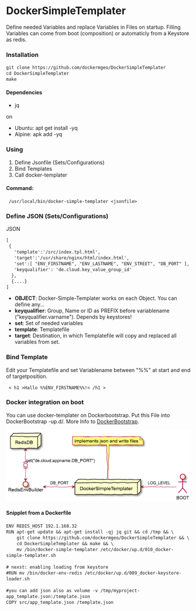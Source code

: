 # DockerSimpleTemplater

Define needed Variables and replace Variables in Files on startup.
Filling Variables can come from boot (composition) or automaticly from a Keystore as redis.

### Installation
```
git clone https://github.com/dockermgeo/DockerSimpleTemplater
cd DockerSimpleTemplater
make
```

#### Dependencies
* jq

on
*  Ubuntu: apt get install -yq
*  Alpine: apk add -yq


### Using

1. Define Jsonfile (Sets/Configurations)
2. Bind Templates
3. Call docker-templater

#### Command:
```
 /usr/local/bin/docker-simple-templater <jsonfile>
```


### Define JSON (Sets/Configurations)
JSON
```
[
 {
   'template':'/src/index.tpl.html',
   'target':'/usr/share/nginx/html/index.html',
   'set':[ "ENV_FIRSTNAME", "ENV_LASTNAME", "ENV_STREET", "DB_PORT" ],
   'keyqualifier': 'de.cloud.key_value_group_id'
  },
  {....}
]
```
- **OBJECT**: Docker-Simple-Templater works on each Object. You can define any...
- **keyqualifier**: Group, Name or ID as PREFIX before variablename ("keyqualifier.varname"). Depends by keystores!
- **set**: Set of needed variables
- **template**: Templatefile
- **target**: Destination, in which Templatefile will copy and replaced all variables from set.


### Bind Template
Edit your Templatefile and set Variablename between "%%" at start and end of targetposition.
```
 < h1 >Hallo %%ENV_FIRSTNAME%%!< /h1 >
```

### Docker integration on boot
You can use docker-templater on Dockerbootstrap. Put this File into DockerBootstrap -up.d/.
More Info to [DockerBootstrap](https://github.com/dockermgeo/DockerBootstrap).

![Architecture](docs/dst-architektur.png)

#### Snipplet from a Dockerfile
```
ENV REDIS_HOST 192.1.168.32
RUN apt-get update && apt-get install -qj jq git && cd /tmp && \
    git clone https://github.com/dockermgeo/DockerSimpleTemplater && \
    cd DockerSimpleTemplater && make && \
    mv /bin/docker-simple-templater /etc/docker/up.d/010_docker-simple-templater.sh

# nexst: enabling loading from keystore
#RUN mv /bin/docker-env-redis /etc/docker/up.d/009_docker-keystore-loader.sh

#you can add json also as volume -v /tmp/myproject-app_template.json:/template.json
COPY src/app_template.json /template.json
